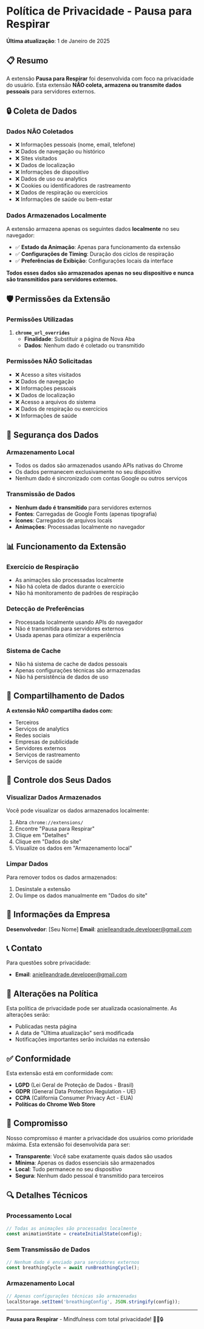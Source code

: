 # Política de Privacidade - Pausa para Respirar

**Última atualização**: 1 de Janeiro de 2025

## 📋 Resumo

A extensão **Pausa para Respirar** foi desenvolvida com foco na privacidade do usuário. Esta extensão **NÃO coleta, armazena ou transmite dados pessoais** para servidores externos.

## 🔒 Coleta de Dados

### Dados NÃO Coletados
- ❌ Informações pessoais (nome, email, telefone)
- ❌ Dados de navegação ou histórico
- ❌ Sites visitados
- ❌ Dados de localização
- ❌ Informações de dispositivo
- ❌ Dados de uso ou analytics
- ❌ Cookies ou identificadores de rastreamento
- ❌ Dados de respiração ou exercícios
- ❌ Informações de saúde ou bem-estar

### Dados Armazenados Localmente
A extensão armazena apenas os seguintes dados **localmente** no seu navegador:

- ✅ **Estado da Animação**: Apenas para funcionamento da extensão
- ✅ **Configurações de Timing**: Duração dos ciclos de respiração
- ✅ **Preferências de Exibição**: Configurações locais da interface

**Todos esses dados são armazenados apenas no seu dispositivo e nunca são transmitidos para servidores externos.**

## 🛡️ Permissões da Extensão

### Permissões Utilizadas

1. **`chrome_url_overrides`**
   - **Finalidade**: Substituir a página de Nova Aba
   - **Dados**: Nenhum dado é coletado ou transmitido

### Permissões NÃO Solicitadas
- ❌ Acesso a sites visitados
- ❌ Dados de navegação
- ❌ Informações pessoais
- ❌ Dados de localização
- ❌ Acesso a arquivos do sistema
- ❌ Dados de respiração ou exercícios
- ❌ Informações de saúde

## 🔐 Segurança dos Dados

### Armazenamento Local
- Todos os dados são armazenados usando APIs nativas do Chrome
- Os dados permanecem exclusivamente no seu dispositivo
- Nenhum dado é sincronizado com contas Google ou outros serviços

### Transmissão de Dados
- **Nenhum dado é transmitido** para servidores externos
- **Fontes**: Carregadas de Google Fonts (apenas tipografia)
- **Ícones**: Carregados de arquivos locais
- **Animações**: Processadas localmente no navegador

## 📊 Funcionamento da Extensão

### Exercício de Respiração
- As animações são processadas localmente
- Não há coleta de dados durante o exercício
- Não há monitoramento de padrões de respiração

### Detecção de Preferências
- Processada localmente usando APIs do navegador
- Não é transmitida para servidores externos
- Usada apenas para otimizar a experiência

### Sistema de Cache
- Não há sistema de cache de dados pessoais
- Apenas configurações técnicas são armazenadas
- Não há persistência de dados de uso

## 🚫 Compartilhamento de Dados

**A extensão NÃO compartilha dados com:**
- Terceiros
- Serviços de analytics
- Redes sociais
- Empresas de publicidade
- Servidores externos
- Serviços de rastreamento
- Serviços de saúde

## 🔄 Controle dos Seus Dados

### Visualizar Dados Armazenados
Você pode visualizar os dados armazenados localmente:

1. Abra `chrome://extensions/`
2. Encontre "Pausa para Respirar"
3. Clique em "Detalhes"
4. Clique em "Dados do site"
5. Visualize os dados em "Armazenamento local"

### Limpar Dados
Para remover todos os dados armazenados:

1. Desinstale a extensão
2. Ou limpe os dados manualmente em "Dados do site"

## 🏢 Informações da Empresa

**Desenvolvedor**: [Seu Nome]
**Email**: anielleandrade.developer@gmail.com

## 📞 Contato

Para questões sobre privacidade:
- **Email**: anielleandrade.developer@gmail.com

## 🔄 Alterações na Política

Esta política de privacidade pode ser atualizada ocasionalmente. As alterações serão:

- Publicadas nesta página
- A data de "Última atualização" será modificada
- Notificações importantes serão incluídas na extensão

## ✅ Conformidade

Esta extensão está em conformidade com:
- **LGPD** (Lei Geral de Proteção de Dados - Brasil)
- **GDPR** (General Data Protection Regulation - UE)
- **CCPA** (California Consumer Privacy Act - EUA)
- **Políticas do Chrome Web Store**

## 🎯 Compromisso

Nosso compromisso é manter a privacidade dos usuários como prioridade máxima. Esta extensão foi desenvolvida para ser:

- **Transparente**: Você sabe exatamente quais dados são usados
- **Mínima**: Apenas os dados essenciais são armazenados
- **Local**: Tudo permanece no seu dispositivo
- **Segura**: Nenhum dado pessoal é transmitido para terceiros

## 🔍 Detalhes Técnicos

### Processamento Local
```typescript
// Todas as animações são processadas localmente
const animationState = createInitialState(config);
```

### Sem Transmissão de Dados
```typescript
// Nenhum dado é enviado para servidores externos
const breathingCycle = await runBreathingCycle();
```

### Armazenamento Local
```typescript
// Apenas configurações técnicas são armazenadas
localStorage.setItem('breathingConfig', JSON.stringify(config));
```

---

**Pausa para Respirar** - Mindfulness com total privacidade! 🧘‍♀️🔒
